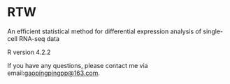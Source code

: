 # RTW
An efficient statistical method for differential expression analysis of single-cell RNA-seq data

 R version 4.2.2
 
 If you have any questions, please contact me via email:gaopingpingpp@163.com.
